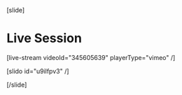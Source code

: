 [slide]
# Live Session

[live-stream videoId="345605639" playerType="vimeo" /]

[slido id="u9ilfpv3" /]

[/slide]